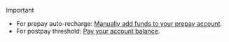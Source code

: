> [!IMPORTANT]
> - For prepay auto-recharge: [Manually add funds to your prepay account](../hlp_BA_PROC_AddFunds.md).
> - For postpay threshold: [Pay your account balance](../hlp_BA_PROC_MakePayment.md).


